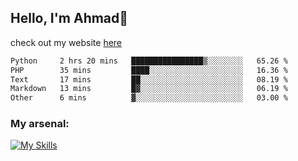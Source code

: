
## Hello, I'm Ahmad👋

check out my website [here](https://ahmadalwi.com/)

<!--START_SECTION:waka-->

```txt
Python     2 hrs 20 mins   ████████████████▒░░░░░░░░   65.26 %
PHP        35 mins         ████░░░░░░░░░░░░░░░░░░░░░   16.36 %
Text       17 mins         ██░░░░░░░░░░░░░░░░░░░░░░░   08.19 %
Markdown   13 mins         █▓░░░░░░░░░░░░░░░░░░░░░░░   06.19 %
Other      6 mins          ▓░░░░░░░░░░░░░░░░░░░░░░░░   03.00 %
```

<!--END_SECTION:waka-->

### My arsenal:

[![My Skills](https://skillicons.dev/icons?i=js,ts,py,go,react,nextjs,svelte,nodejs,django,tailwind,html,css,sass,firebase,mongodb,postgres,mysql,redis,git,github,docker,vscode,figma,godot)](https://skillicons.dev)
